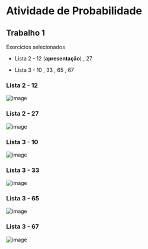 # Atividade de Probabilidade 
## Trabalho 1
Exercicios selecionados

- Lista 2 - 12 (__apresentação__) , 27

- Lista 3 - 10 , 33 , 65 , 67

### Lista 2 - 12
 
![image](https://user-images.githubusercontent.com/25390664/231003431-8cbc55b0-8c0d-4f24-b333-94e943692111.png)

### Lista 2 - 27

![image](https://user-images.githubusercontent.com/25390664/231003618-fe367752-a22f-42aa-9ebe-a75060144534.png)

### Lista 3 - 10

![image](https://user-images.githubusercontent.com/25390664/231003826-6e15fc89-1122-4a1e-b1de-898beed188aa.png)

### Lista 3 - 33

![image](https://user-images.githubusercontent.com/25390664/231003924-75d95524-00c8-4010-9e4b-a97325ef971c.png)

### Lista 3 - 65

![image](https://user-images.githubusercontent.com/25390664/231003995-abf1e91c-0155-4b57-8307-aa2be02e32a7.png)

### Lista 3 - 67

![image](https://user-images.githubusercontent.com/25390664/231004053-b964db75-ffa9-4be9-a26b-d5e5f885742c.png)
